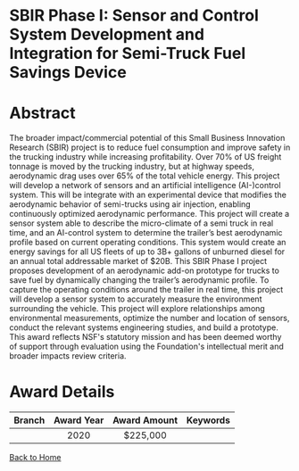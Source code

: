 
SBIR Phase I: Sensor and Control System Development and Integration for Semi-Truck Fuel Savings Device
======================================================================================================

# Abstract


The broader impact/commercial potential of this Small Business Innovation Research (SBIR) project is to reduce fuel consumption and improve safety in the trucking industry while increasing profitability. Over 70% of US freight tonnage is moved by the trucking industry, but at highway speeds, aerodynamic drag uses over 65% of the total vehicle energy. This project will develop a network of sensors and an artificial intelligence (AI-)control system. This will be integrate with an experimental device that modifies the aerodynamic behavior of semi-trucks using air injection, enabling continuously optimized aerodynamic performance. This project will create a sensor system able to describe the micro-climate of a semi truck in real time, and an AI-control system to determine the trailer’s best aerodynamic profile based on current operating conditions. This system would create an energy savings for all US fleets of up to 3B+ gallons of unburned diesel for an annual total addressable market of $20B. This SBIR Phase I project proposes development of an aerodynamic add-on prototype for trucks to save fuel by dynamically changing the trailer’s aerodynamic profile. To capture the operating conditions around the trailer in real time, this project will develop a sensor system to accurately measure the environment surrounding the vehicle. This project will explore relationships among environmental measurements, optimize the number and location of sensors, conduct the relevant systems engineering studies, and build a prototype. This award reflects NSF's statutory mission and has been deemed worthy of support through evaluation using the Foundation's intellectual merit and broader impacts review criteria.  

# Award Details

|Branch|Award Year|Award Amount|Keywords|
| :---: | :---: | :---: | :---: |
||2020|$225,000||
  
  


[Back to Home](https://github.com/chrischow/dod_sbir_awards/JT/#558)